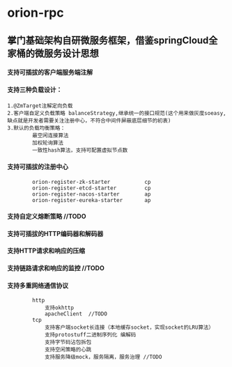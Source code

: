 # orion-rpc
## 掌门基础架构自研微服务框架，借鉴springCloud全家桶的微服务设计思想

#### 支持可插拔的客户端服务端注解

#### 支持三种负载设计：
    1.@ZmTarget注解定向负载 
    2.客户端自定义负载策略 balanceStrategy,继承统一的接口规范(这个用来做灰度soeasy,缺点就是开发者需要关注注册中心，不符合中间件屏蔽底层细节的初衷)
    3.默认的负载均衡策略：
			最空闲连接算法
			加权轮询算法  
			一致性hash算法，支持可配置虚拟节点数   

#### 支持可插拔的注册中心
 		 						
			orion-register-zk-starter   	   	cp 		
			orion-register-etcd-starter   		cp		
			orion-register-nacos-starter   		ap	
			orion-register-eureka-starter   	ap		
                           

#### 支持自定义熔断策略     //TODO

#### 支持可插拔的HTTP编码器和解码器

#### 支持HTTP请求和响应的压缩

#### 支持链路请求和响应的监控    //TODO

#### 支持多重网络通信协议
			http
				支持okhttp
				apacheClient  //TODO
			tcp   
				支持客户端socket长连接（本地缓存socket，实现socket的LRU算法）
				支持protostuff二进制序列化 编解码
				支持字节码沾包拆包
				支持空闲策略的心跳
				支持服务降级mock，服务隔离，服务治理 //TODO
